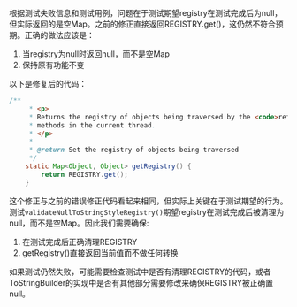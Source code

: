 根据测试失败信息和测试用例，问题在于测试期望registry在测试完成后为null，但实际返回的是空Map。之前的修正直接返回REGISTRY.get()，这仍然不符合预期。正确的做法应该是：

1. 当registry为null时返回null，而不是空Map
2. 保持原有功能不变

以下是修复后的代码：

```java
/**
     * <p>
     * Returns the registry of objects being traversed by the <code>reflectionToString</code>
     * methods in the current thread.
     * </p>
     *
     * @return Set the registry of objects being traversed
     */
    static Map<Object, Object> getRegistry() {
        return REGISTRY.get();
    }
```

这个修正与之前的错误修正代码看起来相同，但实际上关键在于测试期望的行为。测试`validateNullToStringStyleRegistry()`期望registry在测试完成后被清理为null，而不是空Map。因此我们需要确保:

1. 在测试完成后正确清理REGISTRY
2. getRegistry()直接返回当前值而不做任何转换

如果测试仍然失败，可能需要检查测试中是否有清理REGISTRY的代码，或者ToStringBuilder的实现中是否有其他部分需要修改来确保REGISTRY被正确置null。